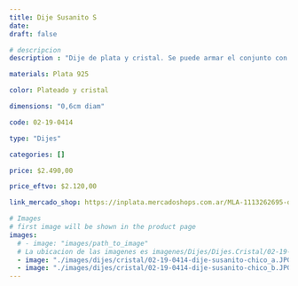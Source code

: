 ```yaml
---
title: Dije Susanito S
date: 
draft: false

# descripcion
description : "Dije de plata y cristal. Se puede armar el conjunto con la cadena y los aros haciendo juego"

materials: Plata 925

color: Plateado y cristal

dimensions: "0,6cm diam"

code: 02-19-0414

type: "Dijes"

categories: []

price: $2.490,00

price_eftvo: $2.120,00

link_mercado_shop: https://inplata.mercadoshops.com.ar/MLA-1113262695-dije-plata-y-cristal-susanito-s-clásico-punto-de-luz-_JM

# Images
# first image will be shown in the product page
images:
  # - image: "images/path_to_image"
  # La ubicacion de las imagenes es imagenes/Dijes/Dijes.Cristal/02-19-0414-dije-susanito-s
  - image: "./images/dijes/cristal/02-19-0414-dije-susanito-chico_a.JPG"
  - image: "./images/dijes/cristal/02-19-0414-dije-susanito-chico_b.JPG"
---
```

